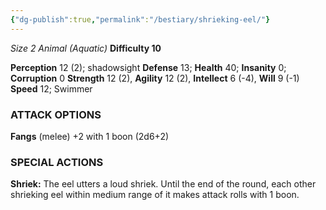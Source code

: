 ```yaml
---
{"dg-publish":true,"permalink":"/bestiary/shrieking-eel/"}
---
```


*Size 2 Animal (Aquatic)*
**Difficulty 10**

**Perception** 12 (2); shadowsight 
**Defense** 13; **Health** 40; **Insanity** 0; **Corruption** 0 
**Strength** 12 (2), **Agility** 12 (2), **Intellect** 6 (-4), **Will** 9 (-1) 
**Speed** 12; Swimmer 
### ATTACK OPTIONS
**Fangs** (melee) +2 with 1 boon (2d6+2)
### SPECIAL ACTIONS
**Shriek:** The eel utters a loud shriek. Until the end of the round, each other shrieking eel within medium range of it makes attack rolls with 1 boon.